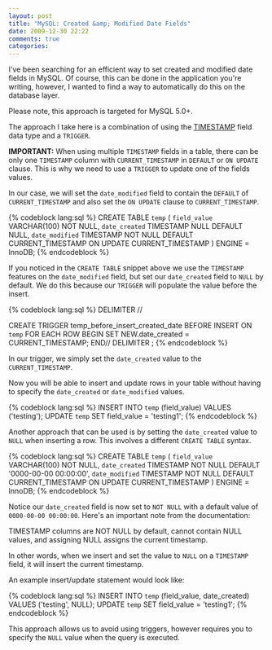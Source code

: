 ```yaml
---
layout: post
title: "MySQL: Created &amp; Modified Date Fields"
date: 2009-12-30 22:22
comments: true
categories:
---
```



I've been searching for an efficient way to set created and modified date fields in MySQL. Of course, this can be done in the application you're writing, however, I wanted to find a way to automatically do this on the database layer.

Please note, this approach is targeted for MySQL 5.0+.

The approach I take here is a combination of using the [TIMESTAMP](http://dev.mysql.com/doc/refman/5.0/en/timestamp.html) field data type and a `TRIGGER`.

<!-- more -->

**IMPORTANT:** When using multiple `TIMESTAMP` fields in a table, there can be only one `TIMESTAMP` column with `CURRENT_TIMESTAMP` in `DEFAULT` or `ON UPDATE` clause. This is why we need to use a `TRIGGER` to update one of the fields values.

In our case, we will set the `date_modified` field to contain the `DEFAULT` of `CURRENT_TIMESTAMP` and also set the `ON UPDATE` clause to `CURRENT_TIMESTAMP`.

{% codeblock lang:sql %}
CREATE TABLE `temp` (
  `field_value` VARCHAR(100) NOT NULL,
  `date_created` TIMESTAMP NULL DEFAULT NULL,
  `date_modified` TIMESTAMP NOT NULL DEFAULT CURRENT_TIMESTAMP ON UPDATE CURRENT_TIMESTAMP
)
ENGINE = InnoDB;
{% endcodeblock %}

If you noticed in the `CREATE TABLE` snippet above we use the `TIMESTAMP` features on the `date_modified` field, but set our `date_created` field to `NULL` by default. We do this because our `TRIGGER` will populate the value before the insert.

{% codeblock lang:sql %}
DELIMITER //

CREATE TRIGGER temp_before_insert_created_date BEFORE INSERT ON `temp`
FOR EACH ROW
BEGIN
  SET NEW.date_created = CURRENT_TIMESTAMP;
END//
DELIMITER ;
{% endcodeblock %}

In our trigger, we simply set the `date_created` value to the `CURRENT_TIMESTAMP`.

Now you will be able to insert and update rows in your table without having to specify the `date_created` or `date_modified` values.

{% codeblock lang:sql %}
INSERT INTO `temp` (field_value) VALUES ('testing');
UPDATE `temp` SET field_value = 'testing1';
{% endcodeblock %}

Another approach that can be used is by setting the `date_created` value to `NULL` when inserting a row. This involves a different `CREATE TABLE` syntax.

{% codeblock lang:sql %}
CREATE TABLE `temp` (
  `field_value` VARCHAR(100) NOT NULL,
  `date_created` TIMESTAMP NOT NULL DEFAULT '0000-00-00 00:00:00',
  `date_modified` TIMESTAMP NOT NULL DEFAULT CURRENT_TIMESTAMP ON UPDATE CURRENT_TIMESTAMP
)
ENGINE = InnoDB;
{% endcodeblock %}

Notice our `date_created` field is now set to `NOT NULL` with a default value of `0000-00-00 00:00:00`. Here's an important note from the documentation:

TIMESTAMP columns are NOT NULL by default, cannot contain NULL values, and assigning NULL assigns the current timestamp.

In other words, when we insert and set the value to `NULL` on a `TIMESTAMP` field, it will insert the current timestamp.

An example insert/update statement would look like:

{% codeblock lang:sql %}
INSERT INTO `temp` (field_value, date_created) VALUES ('testing', NULL);
UPDATE `temp` SET field_value = 'testing1';
{% endcodeblock %}

This approach allows us to avoid using triggers, however requires you to specify the `NULL` value when the query is executed.